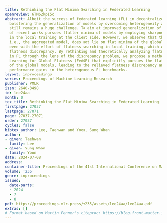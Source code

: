 ```yaml
---
title: Rethinking the Flat Minima Searching in Federated Learning
openreview: 6TM62kpI5c
abstract: Albeit the success of federated learning (FL) in decentralized training,
  bolstering the generalization of models by overcoming heterogeneity across clients
  still remains a huge challenge. To aim at improved generalization of FL, a group
  of recent works pursues flatter minima of models by employing sharpness-aware minimization
  in the local training at the client side. However, we observe that the global model,
  i.e., the aggregated model, does not lie on flat minima of the global objective,
  even with the effort of flatness searching in local training, which we define as
  flatness discrepancy. By rethinking and theoretically analyzing flatness searching
  in FL through the lens of the discrepancy problem, we propose a method called Federated
  Learning for Global Flatness (FedGF) that explicitly pursues the flatter minima
  of the global models, leading to the relieved flatness discrepancy and remarkable
  performance gains in the heterogeneous FL benchmarks.
layout: inproceedings
series: Proceedings of Machine Learning Research
publisher: PMLR
issn: 2640-3498
id: lee24aa
month: 0
tex_title: Rethinking the Flat Minima Searching in Federated Learning
firstpage: 27037
lastpage: 27071
page: 27037-27071
order: 27037
cycles: false
bibtex_author: Lee, Taehwan and Yoon, Sung Whan
author:
- given: Taehwan
  family: Lee
- given: Sung Whan
  family: Yoon
date: 2024-07-08
address:
container-title: Proceedings of the 41st International Conference on Machine Learning
volume: '235'
genre: inproceedings
issued:
  date-parts:
  - 2024
  - 7
  - 8
pdf: https://proceedings.mlr.press/v235/assets/lee24aa/lee24aa.pdf
extras: []
# Format based on Martin Fenner's citeproc: https://blog.front-matter.io/posts/citeproc-yaml-for-bibliographies/
---
```

